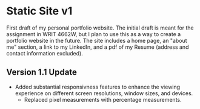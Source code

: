 # Static Site v1
First draft of my personal portfolio website. The initial draft is meant for the assignment in WRIT 4662W, but I plan to use this as a way to create a portfolio website in the future.
The site includes a home page, an "about me" section, a link to my LinkedIn, and a pdf of my Resume (address and contact information excluded). 

## Version 1.1 Update
* Added substantial responsivness features to enhance the viewing experience on different screen resolutions, window sizes, and devices. 
  * Replaced pixel measurements with percentage measurements. 
